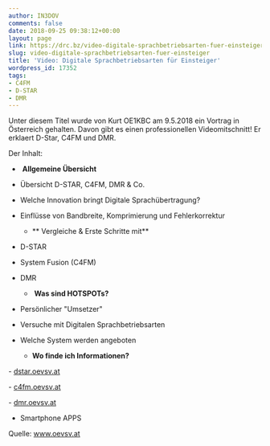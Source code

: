```yaml
---
author: IN3DOV
comments: false
date: 2018-09-25 09:38:12+00:00
layout: page
link: https://drc.bz/video-digitale-sprachbetriebsarten-fuer-einsteiger/
slug: video-digitale-sprachbetriebsarten-fuer-einsteiger
title: 'Video: Digitale Sprachbetriebsarten für Einsteiger'
wordpress_id: 17352
tags:
- C4FM
- D-STAR
- DMR
---
```


Unter diesem Titel wurde von Kurt OE1KBC am 9.5.2018 ein Vortrag in Österreich gehalten. Davon gibt es einen professionellen Videomitschnitt! Er erklaert D-Star, C4FM und DMR.


Der Inhalt:



 	
  *  **Allgemeine Übersicht**


- Übersicht D-STAR, C4FM, DMR & Co.

- Welche Innovation bringt Digitale Sprachübertragung?

- Einflüsse von Bandbreite, Komprimierung und Fehlerkorrektur

 	
  * ** Vergleiche & Erste Schritte mit**


- D-STAR

- System Fusion (C4FM)

- DMR

 	
  *  **Was sind HOTSPOTs?**


- Persönlicher "Umsetzer"

- Versuche mit Digitalen Sprachbetriebsarten

- Welche System werden angeboten

 	
  * **Wo finde ich Informationen?**


- [dstar.oevsv.at](http://dstar.oevsv.at/)

- [c4fm.oevsv.at](http://c4fm.oevsv.at/)

- [dmr.oevsv.at](http://dmr.oevsv.at/)

- Smartphone APPS


Quelle: www.oevsv.at



